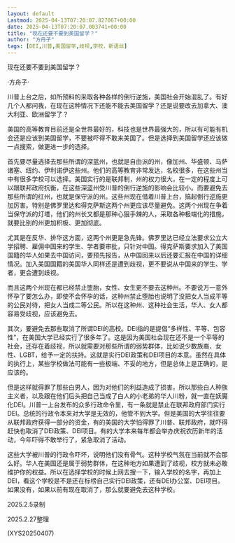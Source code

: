 ```yaml
---
layout: default
Lastmod: 2025-04-13T07:20:07.827067+00:00
date: 2025-04-13T07:20:07.003741+00:00
title: "现在还要不要到美国留学？"
author: "方舟子"
tags: [DEI,川普,美国留学,歧视,学校，新语丝]
---
```


现在还要不要到美国留学？

·方舟子·

川普上台之后，如所预料的采取各种各样的倒行逆施，美国社会开始混乱了。有好几个人都问我，在现在这种情况下还能不能去美国留学？还是说要改去加拿大、澳大利亚、欧洲留学了？

美国的高等教育目前还是全世界最好的，科技也是世界最强大的，所以有可能有机会还是应该到美国留学，不要被吓得不敢来美国了。但是选择到美国留学还应该做一点搜索，做更进一步的选择。

首先要尽量选择去那些所谓的深蓝州，也就是自由派的州，像加州、华盛顿、马萨诸塞、纽约、伊利诺伊这些州。他们的高等教育非常发达，名校很多，在这些州当中有很多学校可以选择。美国实行的是联邦制，州的权力很大，在一定的程度上可以跟联邦政府抗衡，在这些深蓝州受川普的倒行逆施的影响会比较小。而要避免去那些所谓的红州，也就是保守派的州。这些州现在借着川普上台，搞起倒行逆施更加厉害。特别是佛罗里达和得克萨斯这两个州更应该尽量避免。这两个州现在争着当保守派的灯塔，他们的州长又都是那种心狠手辣的人，采取各种极端化的措施，就要比别的州更加积极、更加彻底。

尤其是在反华、排华这方面，这两个州更是急先锋。佛罗里达已经立法要求公立大学招聘、雇佣中国来的学生、学者要审批，只针对中国。得克萨斯要求加入了美国国籍的华人如果去中国访问，要预先报告，从中国回来以后还要汇报在中国的详细情况。加入美国国籍的美国华人同样还是遭到歧视，更不要说从中国来的学生、学者，更会遭到歧视。

而且这两个州现在都已经禁止堕胎，女性、女生更不要去这种州。不要说万一意外怀孕了要怎么办，即使不会怀孕的话，这种州禁止堕胎也说明了没把女人当成平等的公民对待，把女人当成二等公民。所以在这种州、这种社会生活，华人、女人都容易受歧视，应该避免去。

其次，要避免去那些取消了所谓DEI的高校。DEI指的是提倡“多样性、平等、包容性”，在美国大学已经实行了很多年了。这是因为美国社会现在还不是一个平等的社会，还存在着歧视，所以就需要对那些所谓的弱势群体，比如说少数族裔、女性、LGBT，给予一定的扶持。这就是实行DEI政策和DEI项目的本意。虽然在具体的执行上，某些学校做法可能有一些极端、不妥的地方，但是总体上是正确的，是应该的。

但是这样就得罪了那些白男人，因为对他们的利益造成了损害。所以那些白人种族主义者，以及跟在他们后头把自己当成了白人的小老弟的华人川粉，就一直在妖魔化DEI。川普一上台发布的众多行政命令里，有一条就是禁止在联邦政府部门实行DEI。总统的行政令本来对大学是无效的，他管不到大学。但是美国的大学往往要从联邦政府获得一部分的资金，有的美国的大学怕得罪了川普、联邦政府，就吓得赶快也取消了DEI政策、DEI项目。有的大学本来每年都会举办庆祝农历新年的活动，今年吓得不敢举行了，紧急取消了活动。

这些大学被川普的行政令吓坏，说明他们没有骨气。这种学校气氛在当前就不会那么好。华人在美国还是属于弱势群体，在这种地方如果遭到了歧视，校方就未必敢维护你的权益。所以在选择学校的时候上网去搜一下，输入学校的名字，再加上DEI，看这个学校是不是还在标榜自己实行DEI政策，还有DEI办公室、DEI项目。如果没有，如果以前有现在取消了，那么就要避免去这种学校。

2025.2.5录制

2025.2.27整理

(XYS20250407)

